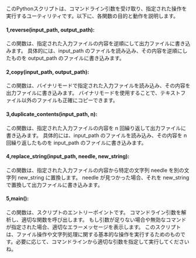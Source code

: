 このPythonスクリプトは、コマンドライン引数を受け取り、指定された操作を実行するユーティリティです。以下に、各関数の目的と動作を説明します。

#### 1,reverse(input_path, output_path):
この関数は、指定された入力ファイルの内容を逆順にして出力ファイルに書き込みます。
具体的には、input_path のファイルを読み込み、その内容を逆順にしたものを output_path のファイルに書き込みます。
#### 2,copy(input_path, output_path):
この関数は、バイナリモードで指定された入力ファイルを読み込み、その内容を出力ファイルに書き込みます。
バイナリモードを使用することで、テキストファイル以外のファイルも正確にコピーできます。
#### 3,duplicate_contents(input_path, n):
この関数は、指定された入力ファイルの内容を n 回繰り返して出力ファイルに書き込みます。
具体的には、input_path のファイルを読み込み、その内容を n 回繰り返したものを input_path のファイルに書き込みます。
#### 4,replace_string(input_path, needle, new_string):
この関数は、指定された入力ファイルの内容から特定の文字列 needle を別の文字列 new_string に置換します。
needle が見つかった場合、それを new_string で置換して出力ファイルに書き込みます。
#### 5,main():
この関数は、スクリプトのエントリーポイントです。
コマンドライン引数を解析し、適切な関数を呼び出します。
もし引数が足りない場合や無効なコマンドが指定された場合、適切なエラーメッセージを表示します。
このスクリプトは、ファイル操作や文字列処理に関する基本的な操作を実行するためのものです。必要に応じて、コマンドラインから適切な引数を指定して実行してくださいね。




